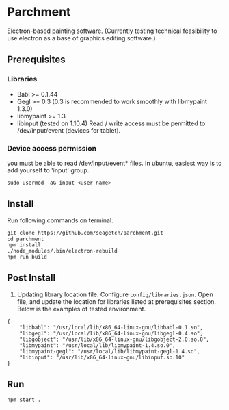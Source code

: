 # Parchment

Electron-based painting software. (Currently testing technical feasibility to use electron as a base of graphics editing software.)

## Prerequisites
### Libraries
- Babl >= 0.1.44
- Gegl >= 0.3 (0.3 is recommended to work smoothly with libmypaint 1.3.0)
- libmypaint >= 1.3
- libinput (tested on 1.10.4)
   Read / write access must be permitted to /dev/input/event<N> (devices for tablet).
### Device access permission
you must be able to read /dev/input/event* files.
In ubuntu, easiest way is to add yourself to 'input' group.
```
sudo usermod -aG input <user name>
```

## Install
Run following commands on terminal.
```
git clone https://github.com/seagetch/parchment.git
cd parchment
npm install
./node_modules/.bin/electron-rebuild
npm run build
```

## Post Install
1. Updating library location file.
Configure `config/libraries.json`. Open file, and update the location for libraries listed at prerequisites section.
Below is the examples of tested environment.
```
{
    "libbabl": "/usr/local/lib/x86_64-linux-gnu/libbabl-0.1.so",
    "libgegl": "/usr/local/lib/x86_64-linux-gnu/libgegl-0.4.so",
    "libgobject": "/usr/lib/x86_64-linux-gnu/libgobject-2.0.so.0",
    "libmypaint": "/usr/local/lib/libmypaint-1.4.so.0",
    "libmypaint-gegl": "/usr/local/lib/libmypaint-gegl-1.4.so",
    "libinput": "/usr/lib/x86_64-linux-gnu/libinput.so.10"
}
```

## Run
```
npm start .
```
